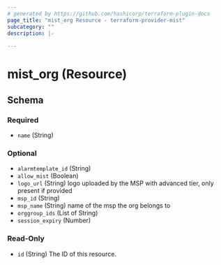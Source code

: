 ```yaml
---
# generated by https://github.com/hashicorp/terraform-plugin-docs
page_title: "mist_org Resource - terraform-provider-mist"
subcategory: ""
description: |-
  
---
```


# mist_org (Resource)





<!-- schema generated by tfplugindocs -->
## Schema

### Required

- `name` (String)

### Optional

- `alarmtemplate_id` (String)
- `allow_mist` (Boolean)
- `logo_url` (String) logo uploaded by the MSP with advanced tier, only present if provided
- `msp_id` (String)
- `msp_name` (String) name of the msp the org belongs to
- `orggroup_ids` (List of String)
- `session_expiry` (Number)

### Read-Only

- `id` (String) The ID of this resource.
